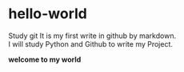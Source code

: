 # hello-world
Study git
It is my first write in github by markdown.  
I will study Python and Github to write my Project.  

**welcome to my world**
